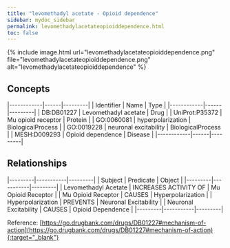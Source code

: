 ```yaml
---
title: "levomethadyl acetate - Opioid dependence"
sidebar: mydoc_sidebar
permalink: levomethadylacetateopioiddependence.html
toc: false 
---
```


{% include image.html url="levomethadylacetateopioiddependence.png" file="levomethadylacetateopioiddependence.png" alt="levomethadylacetateopioiddependence" %}

## Concepts

|------------|------|---------|
| Identifier | Name | Type    |
|------------|------|---------|
| DB:DB01227 | Levomethadyl acetate | Drug |
| UniProt:P35372 | Mu opioid receptor | Protein |
| GO:0060081 | hyperpolarization | BiologicalProcess |
| GO:0019228 | neuronal excitability | BiologicalProcess |
| MESH:D009293 | Opioid dependence | Disease |
|------------|------|---------|

## Relationships

|---------|-----------|---------|
| Subject | Predicate | Object  |
|---------|-----------|---------|
| Levomethadyl Acetate | INCREASES ACTIVITY OF | Mu Opioid Receptor |
| Mu Opioid Receptor | CAUSES | Hyperpolarization |
| Hyperpolarization | PREVENTS | Neuronal Excitability |
| Neuronal Excitability | CAUSES | Opioid Dependence |
|---------|-----------|---------|

Reference: [https://go.drugbank.com/drugs/DB01227#mechanism-of-action](https://go.drugbank.com/drugs/DB01227#mechanism-of-action){:target="_blank"}